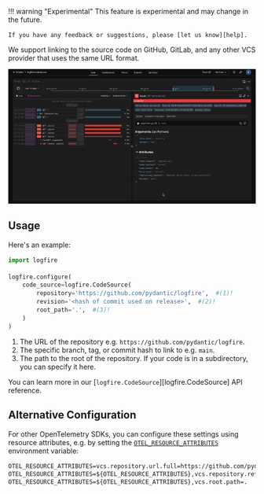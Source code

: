 !!! warning "Experimental"
    This feature is experimental and may change in the future.

    If you have any feedback or suggestions, please [let us know][help].

We support linking to the source code on GitHub, GitLab, and any other VCS provider that uses the same URL format.

![Link to GitHub](../../images/guide/link-to-github.gif)

## Usage

Here's an example:

```python
import logfire

logfire.configure(
    code_source=logfire.CodeSource(
        repository='https://github.com/pydantic/logfire',  #(1)!
        revision='<hash of commit used on release>',  #(2)!
        root_path='.',  #(3)!
    )
)
```

1. The URL of the repository e.g. `https://github.com/pydantic/logfire`.
2. The specific branch, tag, or commit hash to link to e.g. `main`.
3. The path to the root of the repository. If your code is in a subdirectory, you can specify it here.

You can learn more in our [`logfire.CodeSource`][logfire.CodeSource] API reference.

## Alternative Configuration

For other OpenTelemetry SDKs, you can configure these settings using resource attributes, e.g. by setting the
[`OTEL_RESOURCE_ATTRIBUTES`][otel-resource-attributes] environment variable:

```
OTEL_RESOURCE_ATTRIBUTES=vcs.repository.url.full=https://github.com/pydantic/platform
OTEL_RESOURCE_ATTRIBUTES=${OTEL_RESOURCE_ATTRIBUTES},vcs.repository.ref.revision=main
OTEL_RESOURCE_ATTRIBUTES=${OTEL_RESOURCE_ATTRIBUTES},vcs.root.path=.
```

[help]: ../../help.md
[otel-resource-attributes]: https://opentelemetry.io/docs/specs/otel/configuration/sdk-environment-variables/#general-sdk-configuration
